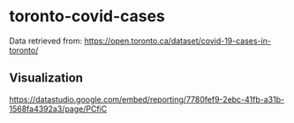 # toronto-covid-cases

Data retrieved from: https://open.toronto.ca/dataset/covid-19-cases-in-toronto/

## Visualization

https://datastudio.google.com/embed/reporting/7780fef9-2ebc-41fb-a31b-1568fa4392a3/page/PCfiC